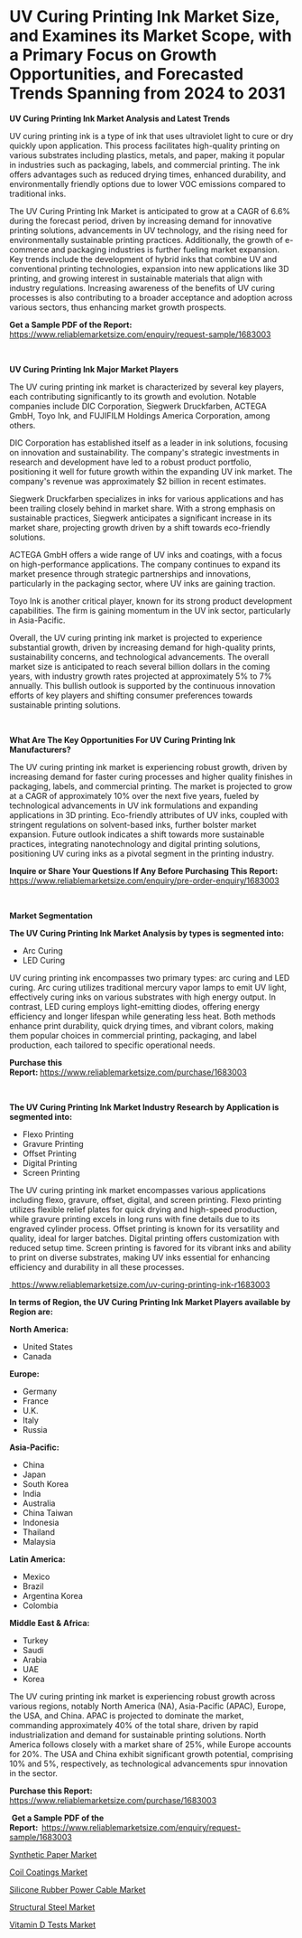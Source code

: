 <p><h1>UV Curing Printing Ink Market Size, and Examines its Market Scope, with a Primary Focus on Growth Opportunities, and Forecasted Trends Spanning from 2024 to 2031</h1></p><p><strong>UV Curing Printing Ink Market Analysis and Latest Trends</strong></p>
<p><p>UV curing printing ink is a type of ink that uses ultraviolet light to cure or dry quickly upon application. This process facilitates high-quality printing on various substrates including plastics, metals, and paper, making it popular in industries such as packaging, labels, and commercial printing. The ink offers advantages such as reduced drying times, enhanced durability, and environmentally friendly options due to lower VOC emissions compared to traditional inks.</p><p>The UV Curing Printing Ink Market is anticipated to grow at a CAGR of 6.6% during the forecast period, driven by increasing demand for innovative printing solutions, advancements in UV technology, and the rising need for environmentally sustainable printing practices. Additionally, the growth of e-commerce and packaging industries is further fueling market expansion. Key trends include the development of hybrid inks that combine UV and conventional printing technologies, expansion into new applications like 3D printing, and growing interest in sustainable materials that align with industry regulations. Increasing awareness of the benefits of UV curing processes is also contributing to a broader acceptance and adoption across various sectors, thus enhancing market growth prospects.</p></p>
<p><strong>Get a Sample PDF of the Report:&nbsp;</strong> <a href="https://www.reliablemarketsize.com/enquiry/request-sample/1683003?utm_campaign=1737&utm_medium=2&utm_source=Github&utm_content=ia&utm_term=15102024&utm_id=uv-curing-printing-ink">https://www.reliablemarketsize.com/enquiry/request-sample/1683003</a></p>
<p>&nbsp;</p>
<p><strong>UV Curing Printing Ink Major Market Players</strong></p>
<p><p>The UV curing printing ink market is characterized by several key players, each contributing significantly to its growth and evolution. Notable companies include DIC Corporation, Siegwerk Druckfarben, ACTEGA GmbH, Toyo Ink, and FUJIFILM Holdings America Corporation, among others.</p><p>DIC Corporation has established itself as a leader in ink solutions, focusing on innovation and sustainability. The company's strategic investments in research and development have led to a robust product portfolio, positioning it well for future growth within the expanding UV ink market. The company's revenue was approximately $2 billion in recent estimates.</p><p>Siegwerk Druckfarben specializes in inks for various applications and has been trailing closely behind in market share. With a strong emphasis on sustainable practices, Siegwerk anticipates a significant increase in its market share, projecting growth driven by a shift towards eco-friendly solutions.</p><p>ACTEGA GmbH offers a wide range of UV inks and coatings, with a focus on high-performance applications. The company continues to expand its market presence through strategic partnerships and innovations, particularly in the packaging sector, where UV inks are gaining traction. </p><p>Toyo Ink is another critical player, known for its strong product development capabilities. The firm is gaining momentum in the UV ink sector, particularly in Asia-Pacific. </p><p>Overall, the UV curing printing ink market is projected to experience substantial growth, driven by increasing demand for high-quality prints, sustainability concerns, and technological advancements. The overall market size is anticipated to reach several billion dollars in the coming years, with industry growth rates projected at approximately 5% to 7% annually. This bullish outlook is supported by the continuous innovation efforts of key players and shifting consumer preferences towards sustainable printing solutions.</p></p>
<p>&nbsp;</p>
<p><strong>What Are The Key Opportunities For UV Curing Printing Ink Manufacturers?</strong></p>
<p><p>The UV curing printing ink market is experiencing robust growth, driven by increasing demand for faster curing processes and higher quality finishes in packaging, labels, and commercial printing. The market is projected to grow at a CAGR of approximately 10% over the next five years, fueled by technological advancements in UV ink formulations and expanding applications in 3D printing. Eco-friendly attributes of UV inks, coupled with stringent regulations on solvent-based inks, further bolster market expansion. Future outlook indicates a shift towards more sustainable practices, integrating nanotechnology and digital printing solutions, positioning UV curing inks as a pivotal segment in the printing industry.</p></p>
<p><strong>Inquire or Share Your Questions If Any Before Purchasing This Report:</strong> <a href="https://www.reliablemarketsize.com/enquiry/pre-order-enquiry/1683003?utm_campaign=1737&utm_medium=2&utm_source=Github&utm_content=ia&utm_term=15102024&utm_id=uv-curing-printing-ink">https://www.reliablemarketsize.com/enquiry/pre-order-enquiry/1683003</a></p>
<p>&nbsp;</p>
<p><strong>Market Segmentation</strong></p>
<p><strong>The UV Curing Printing Ink Market Analysis by types is segmented into:</strong></p>
<p><ul><li>Arc Curing</li><li>LED Curing</li></ul></p>
<p><p>UV curing printing ink encompasses two primary types: arc curing and LED curing. Arc curing utilizes traditional mercury vapor lamps to emit UV light, effectively curing inks on various substrates with high energy output. In contrast, LED curing employs light-emitting diodes, offering energy efficiency and longer lifespan while generating less heat. Both methods enhance print durability, quick drying times, and vibrant colors, making them popular choices in commercial printing, packaging, and label production, each tailored to specific operational needs.</p></p>
<p><strong>Purchase this Report:&nbsp;</strong><a href="https://www.reliablemarketsize.com/purchase/1683003?utm_campaign=1737&utm_medium=2&utm_source=Github&utm_content=ia&utm_term=15102024&utm_id=uv-curing-printing-ink">https://www.reliablemarketsize.com/purchase/1683003</a></p>
<p>&nbsp;</p>
<p><strong>The UV Curing Printing Ink Market Industry Research by Application is segmented into:</strong></p>
<p><ul><li>Flexo Printing</li><li>Gravure Printing</li><li>Offset Printing</li><li>Digital Printing</li><li>Screen Printing</li></ul></p>
<p><p>The UV curing printing ink market encompasses various applications including flexo, gravure, offset, digital, and screen printing. Flexo printing utilizes flexible relief plates for quick drying and high-speed production, while gravure printing excels in long runs with fine details due to its engraved cylinder process. Offset printing is known for its versatility and quality, ideal for larger batches. Digital printing offers customization with reduced setup time. Screen printing is favored for its vibrant inks and ability to print on diverse substrates, making UV inks essential for enhancing efficiency and durability in all these processes.</p></p>
<p><a href="https://www.reliablemarketsize.com/uv-curing-printing-ink-r1683003?utm_campaign=1737&utm_medium=2&utm_source=Github&utm_content=ia&utm_term=15102024&utm_id=uv-curing-printing-ink">&nbsp;https://www.reliablemarketsize.com/uv-curing-printing-ink-r1683003</a></p>
<p><strong>In terms of Region, the UV Curing Printing Ink Market Players available by Region are:</strong></p>
<p>
    <p> <strong> North America: </strong>
        <ul>
            <li>United States</li>
            <li>Canada</li>
        </ul>
        </p> 
    <p> <strong> Europe: </strong>
        <ul>
            <li>Germany</li>
            <li>France</li>
            <li>U.K.</li>
            <li>Italy</li>
            <li>Russia</li>
        </ul>
        </p> 
    <p> <strong> Asia-Pacific: </strong>
        <ul>
            <li>China</li>
            <li>Japan</li>
            <li>South Korea</li>
            <li>India</li>
            <li>Australia</li>
            <li>China Taiwan</li>
            <li>Indonesia</li>
            <li>Thailand</li>
            <li>Malaysia</li>
        </ul>
        </p> 
    <p> <strong> Latin America: </strong>
        <ul>
            <li>Mexico</li>
            <li>Brazil</li>
            <li>Argentina Korea</li>
            <li>Colombia</li>
        </ul>
        </p> 
    <p> <strong> Middle East & Africa: </strong>
        <ul>
            <li>Turkey</li>
            <li>Saudi</li>
            <li>Arabia</li>
            <li>UAE</li>
            <li>Korea</li>
        </ul>
    </p>
    </p>
<p><p>The UV curing printing ink market is experiencing robust growth across various regions, notably North America (NA), Asia-Pacific (APAC), Europe, the USA, and China. APAC is projected to dominate the market, commanding approximately 40% of the total share, driven by rapid industrialization and demand for sustainable printing solutions. North America follows closely with a market share of 25%, while Europe accounts for 20%. The USA and China exhibit significant growth potential, comprising 10% and 5%, respectively, as technological advancements spur innovation in the sector.</p></p>
<p><strong>Purchase this Report: </strong><a href="https://www.reliablemarketsize.com/purchase/1683003?utm_campaign=1737&utm_medium=2&utm_source=Github&utm_content=ia&utm_term=15102024&utm_id=uv-curing-printing-ink">https://www.reliablemarketsize.com/purchase/1683003</a></p>
<p>&nbsp;<strong>Get a Sample PDF of the Report:&nbsp;&nbsp;</strong><a href="https://www.reliablemarketsize.com/enquiry/request-sample/1683003?utm_campaign=1737&utm_medium=2&utm_source=Github&utm_content=ia&utm_term=15102024&utm_id=uv-curing-printing-ink">https://www.reliablemarketsize.com/enquiry/request-sample/1683003</a></p>
<p><strong></strong></p>
<p><p><a href="https://www.linkedin.com/pulse/opportunities-challenges-synthetic-paper-market-strategic-insights-ihcgc?utm_campaign=1737&utm_medium=2&utm_source=Github&utm_content=ia&utm_term=15102024&utm_id=uv-curing-printing-ink">Synthetic Paper Market</a></p><p><a href="https://www.linkedin.com/pulse/future-ready-strategic-insights-global-coil-coatings-market-lvbpc?utm_campaign=1737&utm_medium=2&utm_source=Github&utm_content=ia&utm_term=15102024&utm_id=uv-curing-printing-ink">Coil Coatings Market</a></p><p><a href="https://www.linkedin.com/pulse/pulse-silicone-rubber-power-cable-rhythms-change-market-resonance-iq5pc?utm_campaign=1737&utm_medium=2&utm_source=Github&utm_content=ia&utm_term=15102024&utm_id=uv-curing-printing-ink">Silicone Rubber Power Cable Market</a></p><p><a href="https://www.linkedin.com/pulse/in-depth-analysis-global-structural-steel-market-scope-6xr3c?utm_campaign=1737&utm_medium=2&utm_source=Github&utm_content=ia&utm_term=15102024&utm_id=uv-curing-printing-ink">Structural Steel Market</a></p><p><a href="https://github.com/MariaWashington76/Market-Research-Report-List-1/blob/main/vitamin-d-tests-market.md?utm_campaign=1737&utm_medium=2&utm_source=Github&utm_content=ia&utm_term=15102024&utm_id=uv-curing-printing-ink">Vitamin D Tests Market</a></p></p>